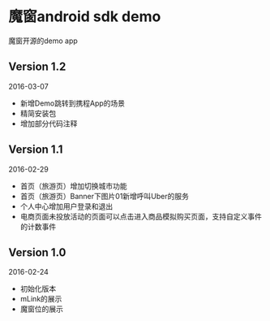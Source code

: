 魔窗android sdk demo
===
魔窗开源的demo app

Version 1.2
---
2016-03-07

* 新增Demo跳转到携程App的场景
* 精简安装包
* 增加部分代码注释

Version 1.1
---
2016-02-29

* 首页（旅游页）增加切换城市功能
* 首页（旅游页）Banner下图片01新增呼叫Uber的服务
* 个人中心增加用户登录和退出
* 电商页面未投放活动的页面可以点击进入商品模拟购买页面，支持自定义事件的计数事件

Version 1.0
---
2016-02-24

* 初始化版本
* mLink的展示
* 魔窗位的展示
